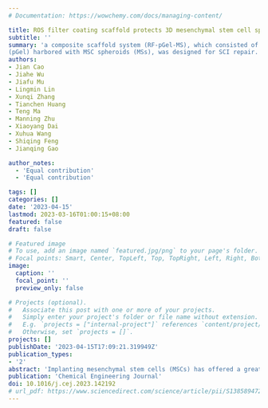 ```yaml
---
# Documentation: https://wowchemy.com/docs/managing-content/

title: ROS filter coating scaffold protects 3D mesenchymal stem cell spheroids for dual-phase treatment of spinal cord injury
subtitle: ''
summary: 'a composite scaffold system (RF-pGel-MS), which consisted of an outer ROS filter (RF) and an inner porous GelMA hydrogel
(pGel) harbored with MSC spheroids (MSs), was designed for SCI repair.'
authors:
- Jian Cao
- Jiahe Wu
- Jiafu Mu
- Lingmin Lin
- Xunqi Zhang
- Tianchen Huang
- Teng Ma
- Manning Zhu
- Xiaoyang Dai
- Xuhua Wang
- Shiqing Feng
- Jianqing Gao

author_notes:
  - 'Equal contribution'
  - 'Equal contribution'

tags: []
categories: []
date: '2023-04-15'
lastmod: 2023-03-16T01:00:15+08:00
featured: false
draft: false

# Featured image
# To use, add an image named `featured.jpg/png` to your page's folder.
# Focal points: Smart, Center, TopLeft, Top, TopRight, Left, Right, BottomLeft, Bottom, BottomRight.
image:
  caption: ''
  focal_point: ''
  preview_only: false

# Projects (optional).
#   Associate this post with one or more of your projects.
#   Simply enter your project's folder or file name without extension.
#   E.g. `projects = ["internal-project"]` references `content/project/deep-learning/index.md`.
#   Otherwise, set `projects = []`.
projects: []
publishDate: '2023-04-15T17:09:21.319949Z'
publication_types:
- '2'
abstract: 'Implanting mesenchymal stem cells (MSCs) has offered a great promise in spinal cord injury (SCI) repair. However, the harsh environment accompanied with excessive ROS following SCI seriously threatens MSC survival and compromises its efficacy. Additionally, the intricate pathology distinguished as the acute phase and chronic phase makes MSC therapeutics alone difficult to alleviate severe inflammation and promote functional recovery simultaneously. Despite scaffold systems for local stem cell delivery being extensively explored, dual-phase management for SCI using one protective scaffold system has rarely been reported. Herein, a composite scaffold system (RF-pGel-MS), which consisted of an outer ROS filter (RF) and an inner porous GelMA hydrogel (pGel) harbored with MSC spheroids (MSs), was designed for SCI repair. Specifically, RF rapidly scavenged ROS, protecting the MS from peroxidation damage in the acute phase. MS constructed via 3D culture of MSCs presented enhanced paracrine effects, which remarkably facilitated neuron repair and functional recovery in the chronic phase. The dual-phase therapeutic efficacy of RF-pGel-MS led to significant locomotor and electrophysiology recovery in the SCI rats. Hence, the currently proposed strategy using RF-pGel-MS is efficient for ROS scavenging and boosting the stem cell therapeutics, which is insightful for the SCI treatment.'
publication: 'Chemical Engineering Journal'
doi: 10.1016/j.cej.2023.142192
# url_pdf: https://www.sciencedirect.com/science/article/pii/S1385894723009233
---
```

<!-- {{% callout note %}}
Click the _Cite_ button above to demo the feature to enable visitors to import publication metadata into their reference management software.
{{% /callout %}} -->